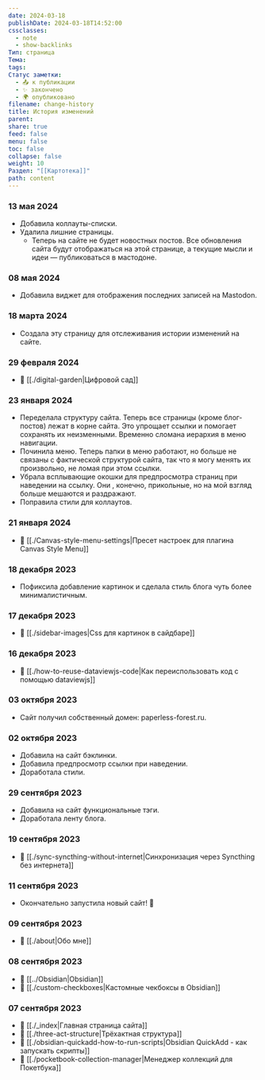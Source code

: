 ```yaml
---
date: 2024-03-18
publishDate: 2024-03-18T14:52:00
cssclasses:
  - note
  - show-backlinks
Тип: страница
Тема: 
tags: 
Статус заметки:
  - 📤 к публикации
  - ✨ закончено
  - 🌍 опубликовано
filename: change-history
title: История изменений
parent: 
share: true
feed: false
menu: false
toc: false
collapse: false
weight: 10
Раздел: "[[Картотека]]"
path: content
---
```


### 13 мая 2024

- Добавила коллауты-списки.
- Удалила лишние страницы.
    - Теперь на сайте не будет новостных постов. Все обновления сайта будут отображаться на этой странице, а текущие мысли и идеи — публиковаться в мастодоне.

### 08 мая 2024

- Добавила виджет для отображения последних записей на Mastodon.

### 18 марта 2024

- Создала эту страницу для отслеживания истории изменений на сайте.

### 29 февраля 2024

- 📄 [[./digital-garden|Цифровой сад]] 

### 23 января 2024

- Переделала структуру сайта. Теперь все страницы (кроме блог-постов) лежат в корне сайта. Это упрощает ссылки и помогает сохранять их неизменными. Временно сломана иерархия в меню навигации.
- Починила меню. Теперь папки в меню работают, но больше не связаны с фактической структурой сайта, так что я могу менять их произвольно, не ломая при этом ссылки.
- Убрала всплывающие окошки для предпросмотра страниц при наведении на ссылку. Они , конечно, прикольные, но на мой взгляд больше мешаются и раздражают.
- Поправила стили для коллаутов.

### 21 января 2024

- 📄 [[./Canvas-style-menu-settings|Пресет настроек для плагина Canvas Style Menu]] 

### 18 декабря 2023

- Пофиксила добавление картинок и сделала стиль блога чуть более минималистичным.

### 17 декабря 2023

- 📄 [[./sidebar-images|Css для картинок в сайдбаре]] 

### 16 декабря 2023

- 📄 [[./how-to-reuse-dataviewjs-code|Как переиспользовать код с помощью dataviewjs]] 

### 03 октября 2023

- Сайт получил собственный домен: paperless-forest.ru.

### 02 октября 2023

- Добавила на сайт бэклинки.
- Добавила предпросмотр ссылки при наведении.
- Доработала стили.

### 29 сентября 2023

- Добавила на сайт функциональные тэги.
- Доработала ленту блога.
### 19 сентября 2023

- 📄 [[./sync-syncthing-without-internet|Синхронизация через Syncthing без интернета]] 

### 11 сентября 2023

- Окончательно запустила новый сайт! 🎉

### 09 сентября 2023

- 📄 [[./about|Обо мне]] 

### 08 сентября 2023

- 📄 [[../Obsidian|Obsidian]] 
- 📄 [[./custom-checkboxes|Кастомные чекбоксы в Obsidian]] 

### 07 сентября 2023

- 📄 [[./_index|Главная страница сайта]] 
- 📄 [[./three-act-structure|Трёхактная структура]] 
- 📄 [[./obsidian-quickadd-how-to-run-scripts|Obsidian QuickAdd - как запускать скрипты]] 
- 📄 [[./pocketbook-collection-manager|Менеджер коллекций для Покетбука]] 
